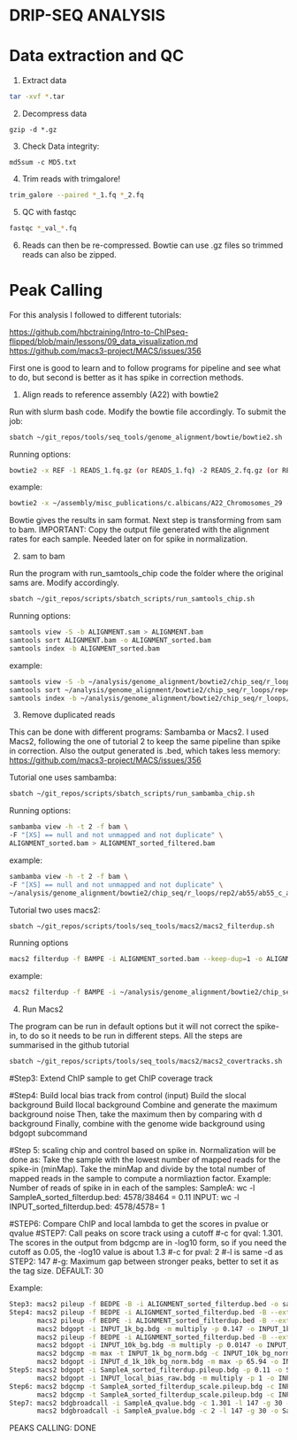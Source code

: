 # DRIP-SEQ ANALYSIS

# Data extraction and QC 

1. Extract data

```bash
tar -xvf *.tar
```

2. Decompress data

```   
gzip -d *.gz
```

3. Check Data integrity: 
```
md5sum -c MD5.txt
```

4. Trim reads with trimgalore!

```bash
trim_galore --paired *_1.fq *_2.fq
```

5. QC with fastqc

```bash
fastqc *_val_*.fq
```

6. Reads can then be re-compressed. Bowtie can use .gz files so trimmed reads can also be zipped. 

# Peak Calling

For this analysis I followed to different tutorials:

https://github.com/hbctraining/Intro-to-ChIPseq-flipped/blob/main/lessons/09_data_visualization.md
https://github.com/macs3-project/MACS/issues/356

First one is good to learn and to follow programs for pipeline and see what to do, but second is better as it has spike in correction methods. 

1. Align reads to reference assembly (A22) with bowtie2 

Run with slurm bash code. Modify the bowtie file accordingly. To submit the job:

```bash
sbatch ~/git_repos/tools/seq_tools/genome_alignment/bowtie/bowtie2.sh
```
Running options: 

```bash
bowtie2 -x REF -1 READS_1.fq.gz (or READS_1.fq) -2 READS_2.fq.gz (or READS_2.fq) -S alignment.sam 
```
example:

```bash
bowtie2 -x ~/assembly/misc_publications/c.albicans/A22_Chromosomes_29 -1 ~/raw_dna/novogene/r_loops/batch_2/X204SC23101275-Z01-F001/01.RawData/C55_1/*_val_1.fq.gz -2 ~/raw_dna/novogene/r_loops/batch_2/X204SC23101275-Z01-F001/01.RawData/C55_1/*_val_2.fq.gz -S ~/analysis/genome_alignment/bowtie2/chip_seq/r_loops/rep2/ab55/ab55_c_albicans.sam 
```
Bowtie gives the results in sam format. Next step is transforming from sam to bam. 
IMPORTANT: Copy the output file generated with the alignment rates for each sample. Needed later on for spike in normalization. 

2. sam to bam

Run the program with run_samtools_chip code the folder where the original sams are. Modify accordingly.

```bash
sbatch ~/git_repos/scripts/sbatch_scripts/run_samtools_chip.sh
```

Running options:

```bash
samtools view -S -b ALIGNMENT.sam > ALIGNMENT.bam
samtools sort ALIGNMENT.bam -o ALIGNMENT_sorted.bam
samtools index -b ALIGNMENT_sorted.bam
```
example: 
```bash
samtools view -S -b ~/analysis/genome_alignment/bowtie2/chip_seq/r_loops/rep4/ab55_rh_nacl/ab55_rh_nacl_c_albicans.sam > ~/analysis/genome_alignment/bowtie2/chip_seq/r_loops/rep4/ab55_rh_nacl/ab55_rh_nacl_c_albicans.bam
samtools sort ~/analysis/genome_alignment/bowtie2/chip_seq/r_loops/rep4/ab55_rh_nacl/ab55_nacl_c_albicans.bam -o ~/analysis/genome_alignment/bowtie2/chip_seq/r_loops/rep4/ab55_rh_nacl/ab55_rh_nacl_c_albicans_sorted.bam
samtools index -b ~/analysis/genome_alignment/bowtie2/chip_seq/r_loops/rep4/ab55_rh_nacl/ab55_rh_nacl_c_albicans_sorted.bam
```

3. Remove duplicated reads
  
This can be done with different programs: Sambamba or Macs2. I used Macs2, following the one of tutorial 2 to keep the same pipeline than spike in correction. Also the output generated is .bed, which takes less memory: https://github.com/macs3-project/MACS/issues/356

Tutorial one uses sambamba: 

```bash
sbatch ~/git_repos/scripts/sbatch_scripts/run_sambamba_chip.sh
```

Running options:

```bash
sambamba view -h -t 2 -f bam \
-F "[XS] == null and not unmapped and not duplicate" \
ALIGNMENT_sorted.bam > ALIGNMENT_sorted_filtered.bam
```
example:

```bash
sambamba view -h -t 2 -f bam \
-F "[XS] == null and not unmapped and not duplicate" \
~/analysis/genome_alignment/bowtie2/chip_seq/r_loops/rep2/ab55/ab55_c_albicans_sorted.bam > ~/analysis/genome_alignment/bowtie2/chip_seq/r_loops/rep2/ab55/ab55_c_albicans_sorted_filtered.bam
```

Tutorial two uses macs2: 

```bash
sbatch ~/git_repos/scripts/tools/seq_tools/macs2/macs2_filterdup.sh
```

Running options

```bash
macs2 filterdup -f BAMPE -i ALIGNMENT_sorted.bam --keep-dup=1 -o ALIGNMENT_sorted_filterdup.bed
```
example:

```bash
macs2 filterdup -f BAMPE -i ~/analysis/genome_alignment/bowtie2/chip_seq/r_loops/rep2/ab1048_in/ab1048_in_c_albicans_ecoli_sorted.bam --keep-dup=1 -o ~/analysis/genome_alignment/bowtie2/chip_seq/r_loops/rep2/ab1048_in/ab1048_in_c_albicans_ecoli_sorted_filterdup.bed
```

4. Run Macs2

The program can be run in default options but it will not correct the spike-in, to do so it needs to be run in different steps. All the steps are summarised in the github tutorial

```bash
sbatch ~/git_repos/scripts/tools/seq_tools/macs2/macs2_covertracks.sh
```

#Step3: Extend ChIP sample to get ChIP coverage track

#Step4: Build local bias track from control (input)
        Build the slocal background
        Build llocal background
        Combine and generate the maximum background noise
        Then, take the maximum then by comparing with d background
        Finally, combine with the genome wide background using bdgopt subcommand

#Step 5: scaling chip and control based on spike in. Normalization will be done as: Take the sample with the lowest number of mapped reads for the spike-in (minMap). Take the minMap and divide by the total number of mapped reads in the sample to compute a normliaztion factor. Example:
Number of reads of spike in in each of the samples:
SampleA: wc -l SampleA_sorted_filterdup.bed: 4578/38464 = 0.11
INPUT: wc -l INPUT_sorted_filterdup.bed: 4578/4578= 1

#STEP6: Compare ChIP and local lambda to get the scores in pvalue or qvalue
#STEP7: Call peaks on score track using a cutoff
#-c for qval: 1.301. The scores in the output from bdgcmp are in -log10 form, so if you need the cutoff as 0.05, the -log10 value is about 1.3
#-c for pval: 2
#-l is same -d as STEP2: 147
#-g: Maximum gap between stronger peaks, better to set it as the tag size. DEFAULT: 30

Example:

```bash
Step3: macs2 pileup -f BEDPE -B -i ALIGNMENT_sorted_filterdup.bed -o sampleA_sorted_filterdup.pileup.bdg
Step4: macs2 pileup -f BEDPE -i ALIGNMENT_sorted_filterdup.bed -B --extsize 73 -o INPUT_d_bg.bdg
       macs2 pileup -f BEDPE -i ALIGNMENT_sorted_filterdup.bed -B --extsize 500 -o INPUT_1k_bg.bdg
       macs2 bdgopt -i INPUT_1k_bg.bdg -m multiply -p 0.147 -o INPUT_1k_bg_norm.bdg
       macs2 pileup -f BEDPE -i ALIGNMENT_sorted_filterdup.bed -B --extsize 5000 -o INPUT_10k_bg.bdg
       macs2 bdgopt -i INPUT_10k_bg.bdg -m multiply -p 0.0147 -o INPUT_10k_bg_norm.bdg
       macs2 bdgcmp -m max -t INPUT_1k_bg_norm.bdg -c INPUT_10k_bg_norm.bdg -o INPUT_d_1k_10k_bg_norm.bdg
       macs2 bdgopt -i INPUT_d_1k_10k_bg_norm.bdg -m max -p 65.94 -o INPUT_local_bias_raw.bdg
Step5: macs2 bdgopt -i SampleA_sorted_filterdup.pileup.bdg -p 0.11 -o SampleA_sorted_filterdup_scale.pileup.bdg
       macs2 bdgopt -i INPUT_local_bias_raw.bdg -m multiply -p 1 -o INPUT_local_lambda.bdg
Step6: macs2 bdgcmp -t SampleA_sorted_filterdup_scale.pileup.bdg -c INPUT_local_lambda.bdg -m qpois -o SampleA_qvalue.bdg
       macs2 bdgcmp -t SampleA_sorted_filterdup_scale.pileup.bdg -c INPUT_local_lambda.bdg -m ppois -o SampleA_pvalue.bdg
Step7: macs2 bdgbroadcall -i SampleA_qvalue.bdg -c 1.301 -l 147 -g 30 -o SampleA_qval_peaks.bed
       macs2 bdgbroadcall -i SampleA_pvalue.bdg -c 2 -l 147 -g 30 -o SampleA_pval_peaks.bed
```
PEAKS CALLING: DONE


